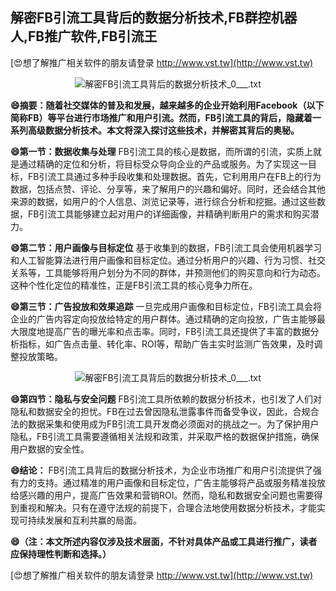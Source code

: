 ## **解密FB引流工具背后的数据分析技术,FB群控机器人,FB推广软件,FB引流王**

[😍想了解推广相关软件的朋友请登录 http://www.vst.tw](http://www.vst.tw)

 <center><img src="https://vst.tw/MP4/tuiguang/png/3.png" alt="解密FB引流工具背后的数据分析技术_0___.txt"></center>

**😄摘要：随着社交媒体的普及和发展，越来越多的企业开始利用Facebook（以下简称FB）等平台进行市场推广和用户引流。然而，FB引流工具的背后，隐藏着一系列高级数据分析技术。本文将深入探讨这些技术，并解密其背后的奥秘。**

**😄第一节：数据收集与处理**
FB引流工具的核心是数据，而所谓的引流，实质上就是通过精确的定位和分析，将目标受众导向企业的产品或服务。为了实现这一目标，FB引流工具通过多种手段收集和处理数据。首先，它利用用户在FB上的行为数据，包括点赞、评论、分享等，来了解用户的兴趣和偏好。同时，还会结合其他来源的数据，如用户的个人信息、浏览记录等，进行综合分析和挖掘。通过这些数据，FB引流工具能够建立起对用户的详细画像，并精确判断用户的需求和购买潜力。

**😄第二节：用户画像与目标定位**
基于收集到的数据，FB引流工具会使用机器学习和人工智能算法进行用户画像和目标定位。通过分析用户的兴趣、行为习惯、社交关系等，工具能够将用户划分为不同的群体，并预测他们的购买意向和行为动态。这种个性化定位的精准性，正是FB引流工具的核心竞争力所在。

**😄第三节：广告投放和效果追踪**
一旦完成用户画像和目标定位，FB引流工具会将企业的广告内容定向投放给特定的用户群体。通过精确的定向投放，广告主能够最大限度地提高广告的曝光率和点击率。同时，FB引流工具还提供了丰富的数据分析指标，如广告点击量、转化率、ROI等，帮助广告主实时监测广告效果，及时调整投放策略。

 <center><img src="https://vst.tw/MP4/tuiguang/png/3.png" alt="解密FB引流工具背后的数据分析技术_0___.txt"></center>

**😄第四节：隐私与安全问题**
FB引流工具所依赖的数据分析技术，也引发了人们对隐私和数据安全的担忧。FB在过去曾因隐私泄露事件而备受争议，因此，合规合法的数据采集和使用成为FB引流工具开发商必须面对的挑战之一。为了保护用户隐私，FB引流工具需要遵循相关法规和政策，并采取严格的数据保护措施，确保用户数据的安全性。

**😄结论：**
FB引流工具背后的数据分析技术，为企业市场推广和用户引流提供了强有力的支持。通过精准的用户画像和目标定位，广告主能够将产品或服务精准投放给感兴趣的用户，提高广告效果和营销ROI。然而，隐私和数据安全问题也需要得到重视和解决。只有在遵守法规的前提下，合理合法地使用数据分析技术，才能实现可持续发展和互利共赢的局面。

**😄（注：本文所述内容仅涉及技术层面，不针对具体产品或工具进行推广，读者应保持理性判断和选择。）**

[😍想了解推广相关软件的朋友请登录 http://www.vst.tw](http://www.vst.tw)




